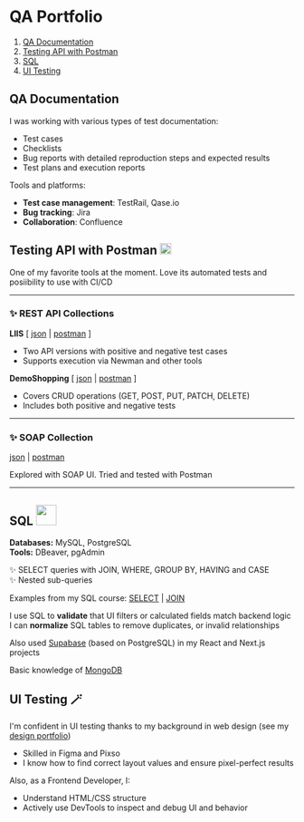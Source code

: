 # QA Portfolio

1. [QA Documentation](#qa-documentation)
1. [Testing API with Postman](#testing-api-with-postman)
   <!-- 1. [Unit Testing with Jest](#unit-testing-with-jest) -->
   <!-- 1. [Mobile Testing](#mobile-testing) -->
   <!-- 1. [Automated UI Testing with Playwright](#automated-ui-testing-with-playwright) -->
1. [SQL](#sql)
1. [UI Testing](#ui-testing)

## QA Documentation

I was working with various types of test documentation:

- Test cases
- Checklists
- Bug reports with detailed reproduction steps and expected results
- Test plans and execution reports
<!-- - BDD scenarios written in **Gherkin** format -->

Tools and platforms:

- **Test case management**: TestRail, Qase.io
- **Bug tracking**: Jira
- **Collaboration**: Confluence

## Testing API with Postman <img src="https://www.postman.com/_mk-www-next/icons/android-chrome-512x512.png" width="20px" />

One of my favorite tools at the moment. Love its automated tests and posiibility to use with CI/CD

<hr>

### ✨ REST API Collections

<b>LIIS</b> [
[json](https://github.com/seltaria/qa/blob/main/API/LIIS.postman_collection.json) |
[postman](https://www.postman.com/team99-1678/workspace/my-public-workspace/collection/27108269-f55b2d73-c14e-49d3-84f0-4ce4ccac7b04?action=share&source=copy-link&creator=27108269)
]

- Two API versions with positive and negative test cases
- Supports execution via Newman and other tools

<b>DemoShopping</b> [
[json](https://github.com/seltaria/qa/blob/main/API/DemoShopping.postman_collection.json) |
[postman](https://www.postman.com/team99-1678/workspace/my-public-workspace/collection/27108269-95639568-ae45-46f2-a99c-5e29d0a48c54?action=share&source=copy-link&creator=27108269)
]

- Covers CRUD operations (GET, POST, PUT, PATCH, DELETE)
- Includes both positive and negative tests

<hr>

### ✨ SOAP Collection

[json](https://github.com/seltaria/qa/blob/main/API/SOAP.postman_collection.json) |
[postman](https://www.postman.com/team99-1678/workspace/my-public-workspace/collection/27108269-77d63cb9-1182-4cc7-804d-85c74220cb67?action=share&creator=27108269)

Explored with SOAP UI. Tried and tested with Postman

---

<!-- ## Unit Testing with Jest <img src="https://uxwing.com/wp-content/themes/uxwing/download/brands-and-social-media/jest-js-icon.png" width="24px" />

Previously used Jest while working on React projects as a Frontend Developer

--- -->

<!-- ## Mobile testing

--- -->

<!-- ## Automated UI Testing with Playwright <img src="https://assets.streamlinehq.com/image/private/w_300,h_300,ar_1/f_auto/v1/icons/2/playwright-y50bnthygb3rvsppvkm9e.png/playwright-q55xzpenhgjsodksybst.png?_a=DATAdtAAZAA0" width="24px" /> -->

## SQL <img src="https://upload.wikimedia.org/wikipedia/commons/thumb/8/87/Sql_data_base_with_logo.png/640px-Sql_data_base_with_logo.png" width="36px" />

<b>Databases:</b> MySQL, PostgreSQL <br>
<b>Tools:</b> DBeaver, pgAdmin

✨ SELECT queries with JOIN, WHERE, GROUP BY, HAVING and CASE <br>
✨ Nested sub-queries

Examples from my SQL course:
[SELECT](https://github.com/seltaria/qa/blob/main/SQL/SELECT%20MySQL.pdf) |
[JOIN](https://github.com/seltaria/qa/blob/main/DB/JOIN%20MySQL.pdf)

I use SQL to <b>validate</b> that UI filters or calculated fields match backend logic <br>
I can <b>normalize</b> SQL tables to remove duplicates, or invalid relationships

Also used [Supabase](https://github.com/seltaria/qa/blob/main/DB/supabase.png) (based on PostgreSQL) in my React and Next.js projects

Basic knowledge of [MongoDB](https://github.com/seltaria/qa/blob/main/DB/MongoDB.pdf)

## UI Testing 🪄

I'm confident in UI testing thanks to my background in web design (see my [design portfolio](https://www.behance.net/gallery/220037067/Georgian-Tours))

- Skilled in Figma and Pixso
- I know how to find correct layout values and ensure pixel-perfect results

Also, as a Frontend Developer, I:

- Understand HTML/CSS structure
- Actively use DevTools to inspect and debug UI and behavior
